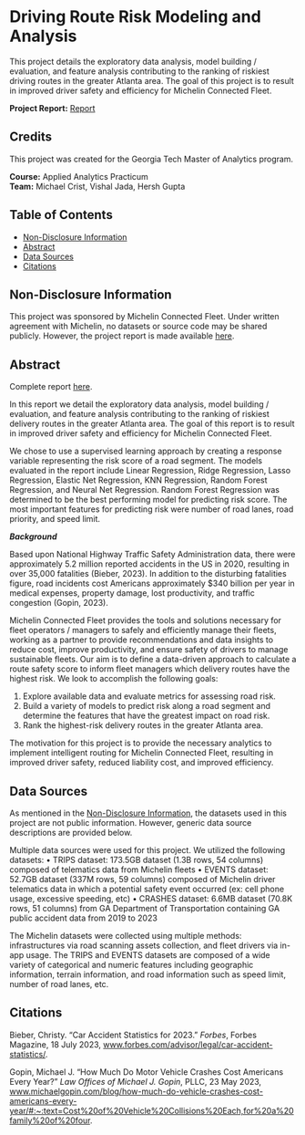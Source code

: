 # Driving Route Risk Modeling and Analysis
This project details the exploratory data analysis, model building / evaluation, and feature analysis contributing to the ranking of riskiest driving routes in the greater Atlanta area. 
The goal of this project is to result in improved driver safety and efficiency for Michelin Connected Fleet.

**Project Report:** [Report](https://github.com/mikecrist/DrivingRouteRisk/blob/main/Report/Report_DrivingRouteRisk.pdf)

## Credits
This project was created for the Georgia Tech Master of Analytics program.<br>

**Course:** Applied Analytics Practicum<br>
**Team:** Michael Crist, Vishal Jada, Hersh Gupta

## Table of Contents
- [Non-Disclosure Information](#Non-Disclosure-Information)
- [Abstract](#Abstract)
- [Data Sources](#Data-Sources)
- [Citations](#Citations)

## Non-Disclosure Information
This project was sponsored by Michelin Connected Fleet.  Under written agreement with Michelin, no datasets or source code may be shared publicly.  However, the project report is made available [here](https://github.com/mikecrist/DrivingRouteRisk/blob/main/Report/Report_DrivingRouteRisk.pdf).

## Abstract
Complete report [here](https://github.com/mikecrist/DrivingRouteRisk/blob/main/Report/Report_DrivingRouteRisk.pdf).

In this report we detail the exploratory data analysis, model building / evaluation, and feature analysis contributing to the ranking of riskiest delivery routes in the greater Atlanta area. The goal of this report is to result in improved driver safety and efficiency for Michelin Connected Fleet.

We chose to use a supervised learning approach by creating a response variable representing the risk score of a road segment. The models evaluated in the report include Linear Regression, Ridge Regression, Lasso Regression, Elastic Net Regression, KNN Regression, Random Forest Regression, and Neural Net Regression. Random Forest Regression was determined to be the best performing model for predicting risk score. The most important features for predicting risk were number of road lanes, road priority, and speed limit.

***Background***

Based upon National Highway Traffic Safety Administration data, there were approximately 5.2 million reported accidents in the US in 2020, resulting in over 35,000 fatalities (Bieber, 2023). In addition to the disturbing fatalities figure, road incidents cost Americans approximately $340 billion per year in medical expenses, property damage, lost productivity, and traffic congestion (Gopin, 2023).

Michelin Connected Fleet provides the tools and solutions necessary for fleet operators / managers to safely and efficiently manage their fleets, working as a partner to provide recommendations and data insights to reduce cost, improve productivity, and ensure safety of drivers to manage sustainable fleets. Our aim is to define a data-driven approach to calculate a route safety score to inform fleet managers which delivery routes have the highest risk. We look to accomplish the following goals:
1. Explore available data and evaluate metrics for assessing road risk.
2. Build a variety of models to predict risk along a road segment and determine the features that have the greatest impact on road risk.
3. Rank the highest-risk delivery routes in the greater Atlanta area.

The motivation for this project is to provide the necessary analytics to implement intelligent routing for Michelin Connected Fleet, resulting in improved driver safety, reduced liability cost, and improved efficiency.

## Data Sources
As mentioned in the [Non-Disclosure Information](#Non-Disclosure-Information), the datasets used in this project are not public information.  However, generic data source descriptions are provided below.

Multiple data sources were used for this project. We utilized the following datasets:
• TRIPS dataset: 173.5GB dataset (1.3B rows, 54 columns) composed of telematics data from Michelin fleets
• EVENTS dataset: 52.7GB dataset (337M rows, 59 columns) composed of Michelin driver telematics data in which a potential safety event occurred (ex: cell phone usage, excessive speeding, etc)
• CRASHES dataset: 6.6MB dataset (70.8K rows, 51 columns) from GA Department of Transportation containing GA public accident data from 2019 to 2023

The Michelin datasets were collected using multiple methods: infrastructures via road scanning assets collection, and fleet drivers via in-app usage. The TRIPS and EVENTS datasets are composed of a wide variety of categorical and numeric features including geographic information, terrain information, and road information such as speed limit, number of road lanes, etc.

## Citations
Bieber, Christy. “Car Accident Statistics for 2023.” *Forbes*, Forbes Magazine, 18 July 2023, www.forbes.com/advisor/legal/car-accident-statistics/.

Gopin, Michael J. “How Much Do Motor Vehicle Crashes Cost Americans Every Year?” *Law Offices of Michael J. Gopin*, PLLC, 23 May 2023, www.michaelgopin.com/blog/how-much-do-vehicle-crashes-cost-americans-every-year/#:~:text=Cost%20of%20Vehicle%20Collisions%20Each,for%20a%20family%20of%20four.
